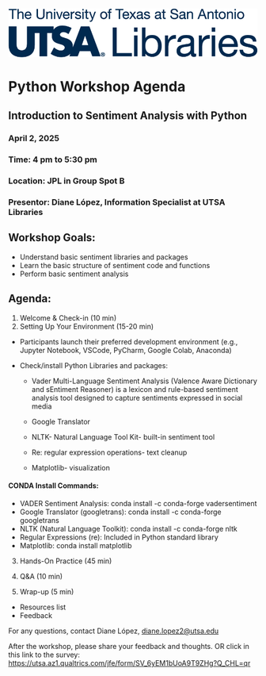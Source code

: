 ![UTSA Libraries!](logo-primary-b.png "UTSA Libraries Logo")

# Python Workshop Agenda
## Introduction to Sentiment Analysis with Python
### April 2, 2025
### Time: 4 pm to 5:30 pm
### Location: JPL in Group Spot B 
### Presentor: Diane López, Information Specialist at UTSA Libraries

## Workshop Goals:
- Understand basic sentiment libraries and packages
- Learn the basic structure of sentiment code and functions
-	Perform basic sentiment analysis

## Agenda:
1.	Welcome & Check-in (10 min)
2.	Setting Up Your Environment (15-20 min)

- Participants launch their preferred development environment (e.g., Jupyter Notebook, VSCode, PyCharm, Google Colab, Anaconda)

- Check/install Python Libraries and packages:

  - Vader Multi-Language Sentiment Analysis (Valence Aware Dictionary and sEntiment Reasoner) is a lexicon and rule-based sentiment analysis tool designed to capture sentiments expressed in social media

  - Google Translator
  - NLTK- Natural Language Tool Kit- built-in sentiment tool
  - Re: regular expression operations- text cleanup
  - Matplotlib- visualization

#### CONDA Install Commands:
 - VADER Sentiment Analysis: conda install -c conda-forge vadersentiment
 - Google Translator (googletrans): conda install -c conda-forge googletrans
 - NLTK (Natural Language Toolkit): conda install -c conda-forge nltk
 - Regular Expressions (re): Included in Python standard library
 - Matplotlib: conda install matplotlib


3.	Hands-On Practice (45 min)
   
5.	Q&A (10 min)
6.	Wrap-up (5 min)
  - Resources list
  - Feedback
 
For any questions, contact Diane López, diane.lopez2@utsa.edu

After the workshop, please share your feedback and thoughts. 
   OR click in this link to the survey: https://utsa.az1.qualtrics.com/jfe/form/SV_6yEM1bUoA9T9ZHg?Q_CHL=qr 